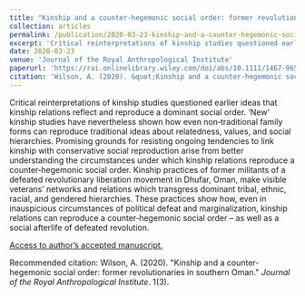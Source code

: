 ```yaml
---
title: "Kinship and a counter-hegemonic social order: former revolutionaries in southern Oman"
collection: articles
permalink: /publication/2020-03-23-kinship-and-a-counter-hegemonic-social-order
excerpt: 'Critical reinterpretations of kinship studies questioned earlier ideas that kinship relations reflect and reproduce a dominant social order. ‘New’ kinship studies have nevertheless shown...'
date: 2020-03-23
venue: 'Journal of the Royal Anthropological Institute'
paperurl: 'https://rai.onlinelibrary.wiley.com/doi/abs/10.1111/1467-9655.13249?af=R'
citation: 'Wilson, A. (2020). &quot;Kinship and a counter-hegemonic social order: former revolutionaries in southern Oman.&quot; <i>Journal of the Royal Anthropological Institute</i>. 1(3).'
---
```

Critical reinterpretations of kinship studies questioned earlier ideas that kinship relations reflect and reproduce a dominant social order. ‘New’ kinship studies have nevertheless shown how even non‐traditional family forms can reproduce traditional ideas about relatedness, values, and social hierarchies. Promising grounds for resisting ongoing tendencies to link kinship with conservative social reproduction arise from better understanding the circumstances under which kinship relations reproduce a counter‐hegemonic social order. Kinship practices of former militants of a defeated revolutionary liberation movement in Dhufar, Oman, make visible veterans’ networks and relations which transgress dominant tribal, ethnic, racial, and gendered hierarchies. These practices show how, even in inauspicious circumstances of political defeat and marginalization, kinship relations can reproduce a counter‐hegemonic social order – as well as a social afterlife of defeated revolution.

[Access to author’s accepted manuscript.](https://sro.sussex.ac.uk/id/eprint/89983/)

Recommended citation: Wilson, A. (2020). "Kinship and a counter-hegemonic social order: former revolutionaries in southern Oman." <i>Journal of the Royal Anthropological Institute</i>. 1(3).